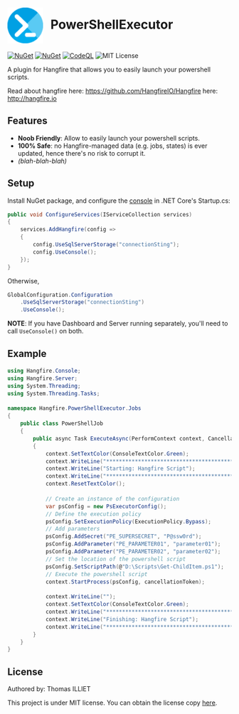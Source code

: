# <img align="center" style="height:80px;margin-right:10px" src="https://raw.githubusercontent.com/thomas-illiet/Hangfire.PowerShellExecutor/main/Icon.png"/> PowerShellExecutor

[![NuGet](https://img.shields.io/nuget/vpre/Hangfire.PowerShellExecutor)](https://www.nuget.org/packages/Hangfire.PowerShellExecutor/)
[![NuGet](https://img.shields.io/nuget/dt/Hangfire.PowerShellExecutor)](https://www.nuget.org/packages/Hangfire.PowerShellExecutor/)
[![CodeQL](https://github.com/thomas-illiet/Hangfire.PowerShellExecutor/actions/workflows/codeql-analysis.yml/badge.svg)](https://github.com/thomas-illiet/Hangfire.PowerShellExecutor/actions/workflows/codeql-analysis.yml)
![MIT License](https://img.shields.io/badge/license-MIT-orange.svg)

A plugin for Hangfire that allows you to easily launch your powershell scripts.

Read about hangfire here: <https://github.com/HangfireIO/Hangfire> here: <http://hangfire.io>

## Features

* **Noob Friendly**: Allow to easily launch your powershell scripts.
* **100% Safe**: no Hangfire-managed data (e.g. jobs, states) is ever updated, hence there's no risk to corrupt it.
* *(blah-blah-blah)*

## Setup

Install NuGet package, and configure the [console](https://github.com/pieceofsummer/Hangfire.Console) in .NET Core's Startup.cs:

```c#
public void ConfigureServices(IServiceCollection services)
{
    services.AddHangfire(config =>
    {
        config.UseSqlServerStorage("connectionSting");
        config.UseConsole();
    });
}
```

Otherwise,

```c#
GlobalConfiguration.Configuration
    .UseSqlServerStorage("connectionSting")
    .UseConsole();
```

**NOTE**: If you have Dashboard and Server running separately, 
you'll need to call `UseConsole()` on both.

## Example

```C#
using Hangfire.Console;
using Hangfire.Server;
using System.Threading;
using System.Threading.Tasks;

namespace Hangfire.PowerShellExecutor.Jobs
{
    public class PowerShellJob
    {
        public async Task ExecuteAsync(PerformContext context, CancellationToken cancellationToken)
        {
            context.SetTextColor(ConsoleTextColor.Green);
            context.WriteLine("*****************************************************************");
            context.WriteLine("Starting: Hangfire Script");
            context.WriteLine("*****************************************************************");
            context.ResetTextColor();

            // Create an instance of the configuration
            var psConfig = new PsExecutorConfig();
            // Define the execution policy
            psConfig.SetExecutionPolicy(ExecutionPolicy.Bypass);
            // Add parameters
            psConfig.AddSecret("PE_SUPERSECRET", "P@ssw0rd");
            psConfig.AddParameter("PE_PARAMETER01", "parameter01");
            psConfig.AddParameter("PE_PARAMETER02", "parameter02");
            // Set the location of the powershell script
            psConfig.SetScriptPath(@"D:\Scripts\Get-ChildItem.ps1");
            // Execute the powershell script
            context.StartProcess(psConfig, cancellationToken);

            context.WriteLine("");
            context.SetTextColor(ConsoleTextColor.Green);
            context.WriteLine("*****************************************************************");
            context.WriteLine("Finishing: Hangfire Script");
            context.WriteLine("*****************************************************************");
        }
    }
}
```

## License

Authored by: Thomas ILLIET

This project is under MIT license. You can obtain the license copy [here](https://github.com/thomas-illiet/Hangfire.PowerShellExecutor/blob/master/LICENSE).
